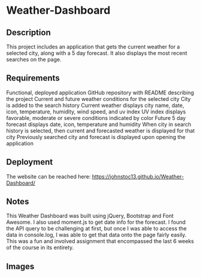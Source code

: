 # Weather-Dashboard

## Description

This project includes an application that gets the current weather for a selected city, along with a 5 day forecast. It also displays the most recent searches on the page.

## Requirements

Functional, deployed application
GitHub repository with README describing the project
Current and future weather conditions for the selected city
City is added to the search history
Current weather displays city name, date, icon, temperature, humidity, wind speed, and uv index
UV index displays favorable, moderate or severe conditions indicated by color
Future 5 day forecast displays date, icon, temperature and humidity
When city in search history is selected, then current and forecasted weather is displayed for that city
Previously searched city and forecast is displayed upon opening the application

## Deployment

The website can be reached here:  https://johnstoc13.github.io/Weather-Dashboard/

## Notes

This Weather Dashboard was built using jQuery, Bootstrap and Font Awesome. I also used moment.js to get date info for the forecast. I found the API query to be challenging at first, but once I was able to access the data in console.log, I was able to get that data onto the page fairly easily. This was a fun and involved assignment that encompassed the last 6 weeks of the course in its entirety.

## Images
